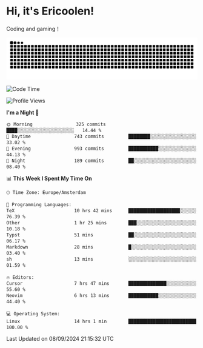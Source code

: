 # Hi, it's Ericoolen!
Coding and gaming！

<picture>
  <source media="(prefers-color-scheme: dark)" srcset="https://raw.githubusercontent.com/Eric-Song-Nop/Eric-Song-Nop/output/github-contribution-grid-snake-dark.svg">
  <source media="(prefers-color-scheme: light)" srcset="https://raw.githubusercontent.com/Eric-Song-Nop/Eric-Song-Nop/output/github-contribution-grid-snake.svg">
  <img alt="github contribution grid snake animation" src="https://raw.githubusercontent.com/Eric-Song-Nop/Eric-Song-Nop/output/github-contribution-grid-snake.svg">
</picture>

<!--START_SECTION:waka-->
![Code Time](http://img.shields.io/badge/Code%20Time-1%2C481%20hrs%203%20mins-blue)

![Profile Views](http://img.shields.io/badge/Profile%20Views-11-blue)

**I'm a Night 🦉** 

```text
🌞 Morning                325 commits         ████░░░░░░░░░░░░░░░░░░░░░   14.44 % 
🌆 Daytime                743 commits         ████████░░░░░░░░░░░░░░░░░   33.02 % 
🌃 Evening                993 commits         ███████████░░░░░░░░░░░░░░   44.13 % 
🌙 Night                  189 commits         ██░░░░░░░░░░░░░░░░░░░░░░░   08.40 % 
```


📊 **This Week I Spent My Time On** 

```text
🕑︎ Time Zone: Europe/Amsterdam

💬 Programming Languages: 
TeX                      10 hrs 42 mins      ███████████████████░░░░░░   76.39 % 
Other                    1 hr 25 mins        ███░░░░░░░░░░░░░░░░░░░░░░   10.18 % 
Typst                    51 mins             ██░░░░░░░░░░░░░░░░░░░░░░░   06.17 % 
Markdown                 28 mins             █░░░░░░░░░░░░░░░░░░░░░░░░   03.40 % 
sh                       13 mins             ░░░░░░░░░░░░░░░░░░░░░░░░░   01.59 % 

🔥 Editors: 
Cursor                   7 hrs 47 mins       ██████████████░░░░░░░░░░░   55.60 % 
Neovim                   6 hrs 13 mins       ███████████░░░░░░░░░░░░░░   44.40 % 

💻 Operating System: 
Linux                    14 hrs 1 min        █████████████████████████   100.00 % 
```


 Last Updated on 08/09/2024 21:15:32 UTC
<!--END_SECTION:waka-->
